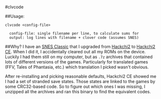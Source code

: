 #clvcode

##Usage:
```
clvcode <config-file>

  config-file: single filename per line, to calculate sums for
  output: log lines with filename + clover code (assumes SNES)
```

##Why?
I have an [SNES Classic][] that I upgraded from [Hackchi2][] to [Hackchi2 CE][].
When I did it, I accidentally cleared out all my ROMs on the device. Luckily I
had them still on my computer, but as `.7z` archives that contained lots of
different versions of the games. Particularly for translated games (FFV, Tales
of Phantasia, etc.) which translation I picked wasn't obvious.

After re-installing and picking reasonable defaults, Hackchi2 CE showed me I had
a set of stranded save states. Those states are linked to the games by some
CRC32-based code. So to figure out which ones I was missing, I unzipped all the
archives and ran this binary to find the equivalent codes.

[SNES Classic]:https://en.wikipedia.org/wiki/Super_NES_Classic_Edition
[Hackchi2]:https://github.com/ClusterM/hakchi2
[Hackchi2 CE]:https://github.com/TeamShinkansen/Hakchi2-CE
